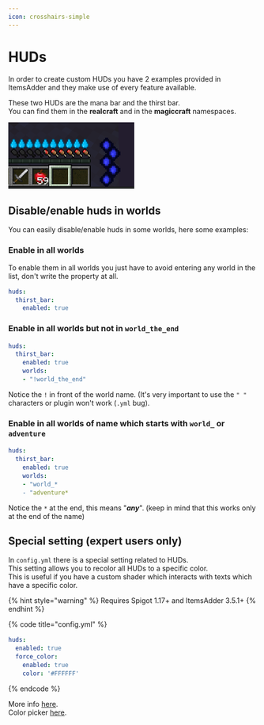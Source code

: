 ```yaml
---
icon: crosshairs-simple
---
```


# HUDs

In order to create custom HUDs you have 2 examples provided in ItemsAdder and they make use of every feature available.

These two HUDs are the mana bar and the thirst bar.\
You can find them in the **realcraft** and in the **magiccraft** namespaces.

![](<../../../.gitbook/assets/image (107).png>)

## Disable/enable huds in worlds

You can easily disable/enable huds in some worlds, here some examples:

### Enable in all worlds

To enable them in all worlds you just have to avoid entering any world in the list, don't write the property at all.

```yaml
huds:
  thirst_bar:
    enabled: true
```

### Enable in all worlds but not in `world_the_end`

```yaml
huds:
  thirst_bar:
    enabled: true
    worlds:
    - "!world_the_end"
```

Notice the `!` in front of the world name. (It's very important to use the `" "` characters or plugin won't work (`.yml` bug).

### Enable in all worlds of name which starts with `world_` or `adventure`

```yaml
huds:
  thirst_bar:
    enabled: true
    worlds:
    - "world_*
    - "adventure*
```

Notice the `*` at the end, this means "_**any**_". (keep in mind that this works only at the end of the name)

## Special setting (expert users only)

In  `config.yml` there is a special setting related to HUDs.\
This setting allows you to recolor all HUDs to a specific color.\
This is useful if you have a custom shader which interacts with texts which have a specific color.

{% hint style="warning" %}
Requires Spigot 1.17+ and ItemsAdder 3.5.1+
{% endhint %}

{% code title="config.yml" %}
```yaml
huds:
  enabled: true
  force_color:
    enabled: true
    color: '#FFFFFF'
```
{% endcode %}

More info [here](https://github.com/PluginBugs/Issues-ItemsAdder/issues/2931).\
Color picker [here](https://g.co/kgs/Pvq3jj).
